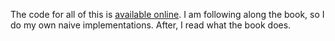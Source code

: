 The code for all of this is [available online](https://github.com/PacktPublishing/Hands-On-Data-Structures-and-Algorithms-with-Rust). I am following along the book, so I do my own naive implementations. After, I read what the book does.